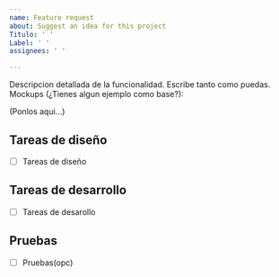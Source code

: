 ```yaml
---
name: Feature request
about: Suggest an idea for this project
Titulo: ' '
Label: ' '
assignees: ' '

---
```

Descripcion detallada de la funcionalidad. Escribe tanto como puedas.
Mockups (¿Tienes algun ejemplo como base?):

(Ponlos aqui...)

## Tareas de diseño

* [ ]  Tareas de diseño

## Tareas de desarrollo

* [ ]  Tareas de desarollo

## Pruebas

* [ ]  Pruebas(opc)
